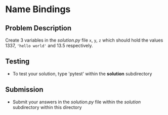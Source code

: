 # Name Bindings

## Problem Description
Create 3 variables in the *solution.py* file `x`, `y`, `z` which should hold the values 1337, `'hello world'` and 13.5 respectively.

## Testing
* To test your solution, type 'pytest' within the **solution** subdirectory

## Submission
* Submit your answers in the *solution.py* file within the *solution* subdirectory within this directory
